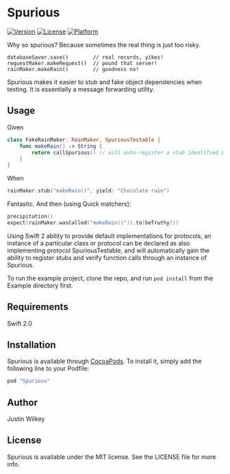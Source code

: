 # Spurious

[![Version](https://img.shields.io/cocoapods/v/Spurious.svg?style=flat)](http://cocoapods.org/pods/Spurious)
[![License](https://img.shields.io/cocoapods/l/Spurious.svg?style=flat)](http://cocoapods.org/pods/Spurious)
[![Platform](https://img.shields.io/cocoapods/p/Spurious.svg?style=flat)](http://cocoapods.org/pods/Spurious)

Why so spurious? Because sometimes the real thing is just too risky.    

```
databaseSaver.save()        // real records, yikes!
requestMaker.makeRequest()  // pound that server!
rainMaker.makeRain()        // goodness no!
```

Spurious makes it easier to stub and fake object dependencies when testing. It is essentially a message forwarding utility.  

## Usage

Given

```Swift
class FakeRainMaker: RainMaker, SpuriousTestable {
    func makeRain() -> String {
        return callSpurious() // will auto-register a stub identified by String "makeRain()"
    }
}
```

When

```Swift
rainMaker.stub("makeRain()", yield: "Chocolate rain")
```

Fantastic. And then (using Quick matchers):

```Swift
precipitation()
expect(rainMaker.wasCalled("makeRain()")).to(beTruthy())
```

Using Swift 2 ability to provide default implementations for protocols, an instance of a particular class or protocol can be declared as also implementing protocol SpuriousTestable, and will automatically gain the ability to register stubs and verify function calls through an instance of Spurious.  

To run the example project, clone the repo, and run `pod install` from the Example directory first.

## Requirements
Swift 2.0

## Installation

Spurious is available through [CocoaPods](http://cocoapods.org). To install
it, simply add the following line to your Podfile:

```ruby
pod "Spurious"
```

## Author

Justin Wilkey

## License

Spurious is available under the MIT license. See the LICENSE file for more info.
